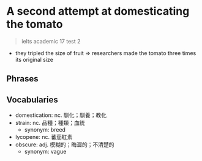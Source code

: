 # A second attempt at domesticating the tomato

> ielts academic 17 test 2

- they tripled the size of fruit => researchers made the tomato three times its original size

## Phrases

## Vocabularies

- domestication: nc. 馴化；馴養；教化
- strain: nc. 品種；種類；血統
  - synonym: breed
- lycopene: nc. 蕃茄紅素
- obscure: adj. 模糊的；晦澀的；不清楚的
  - synonym: vague
